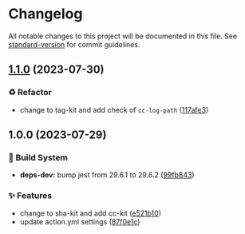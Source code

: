 # Changelog

All notable changes to this project will be documented in this file. See [standard-version](https://github.com/conventional-changelog/standard-version) for commit guidelines.

## [1.1.0](https://github.com/actions/javascript-action/compare/v1.0.0...v1.1.0) (2023-07-30)


### ♻ Refactor

* change to tag-kit and add check of `cc-log-path` ([117afe3](https://github.com/actions/javascript-action/commit/117afe3abd130968ba03d55f7e89d294d2de47b8))

## 1.0.0 (2023-07-29)


### 👷‍ Build System

* **deps-dev:** bump jest from 29.6.1 to 29.6.2 ([99fb843](https://github.com/actions/javascript-action/commit/99fb8432b5d1f22ba683d4aa85b487e5befc58f0))


### ✨ Features

* change to sha-kit and add cc-kit ([e521b10](https://github.com/actions/javascript-action/commit/e521b10631881a3d9d177503e1248220b34fb4c2))
* update action.yml settings ([87f0e1c](https://github.com/actions/javascript-action/commit/87f0e1c50701a96c97b66eb62f69cc4be413bd8a))
